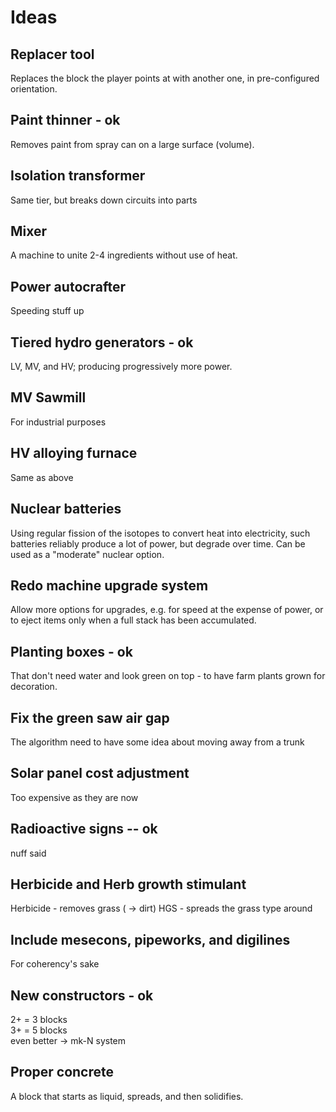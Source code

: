 # Ideas

## Replacer tool

Replaces the block the player points at with another one, in pre-configured orientation.

## Paint thinner - ok

Removes paint from spray can on a large surface (volume).

## Isolation transformer

Same tier, but breaks down circuits into parts

## Mixer

A machine to unite 2-4 ingredients without use of heat.

## Power autocrafter

Speeding stuff up

## Tiered hydro generators - ok

LV, MV, and HV; producing progressively more power.

## MV Sawmill

For industrial purposes

## HV alloying furnace

Same as above

## Nuclear batteries

Using regular fission of the isotopes to convert heat into electricity, such batteries reliably produce a lot of power, but degrade over time. Can be used as a "moderate" nuclear option.

## Redo machine upgrade system

Allow more options for upgrades, e.g. for speed at the expense of power, or to eject items only when a full stack has been accumulated.

## Planting boxes - ok

That don't need water and look green on top - to have farm plants grown for decoration.

## Fix the green saw air gap

The algorithm need to have some idea about moving away from a trunk

## Solar panel cost adjustment

Too expensive as they are now

## Radioactive signs -- ok

nuff said

## Herbicide and Herb growth stimulant

Herbicide - removes grass ( -> dirt)
HGS - spreads the grass type around

## Include mesecons, pipeworks, and digilines

For coherency's sake

## New constructors - ok

2+ = 3 blocks  
3+ = 5 blocks  
even better -> mk-N system 

## Proper concrete

A block that starts as liquid, spreads, and then solidifies.